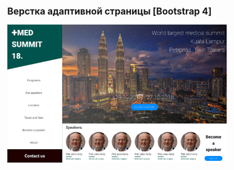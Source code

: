 Верстка адаптивной страницы [Bootstrap 4]
---
![](https://github.com/AKopytenko/Templates/blob/master/medical/medical-preview.jpg)